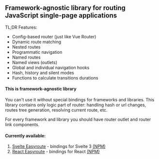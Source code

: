 ## Framework-agnostic library for routing JavaScript single-page applications

TL;DR Features:
* Config-based router (just like Vue Router)
* Dynamic route matching
* Nested routes
* Programmatic navigation
* Named routes
* Named views (outlets)
* Global and individual navigation hooks
* Hash, history and silent modes
* Functions to calculate transitions durations

#### This is framework-agnostic library
You can't use it without special bindings for frameworks and libraries.
This library contains only logic part of router: handling 
hash or url changes, routes tree generation, 
resolving current route, etc.

For every framework and library you should have
router outlet and router link components.

#### Currently available: 

1. [Svelte Easyroute](https://github.com/lyohaplotinka/svelte-easyroute/) - 
bindings for Svelte 3 [(NPM)](https://www.npmjs.com/package/svelte-easyroute)
2. [React Easyroute](https://github.com/lyohaplotinka/react-easyroute/) - bindings for React [(NPM)](https://www.npmjs.com/package/react-easyroute)
